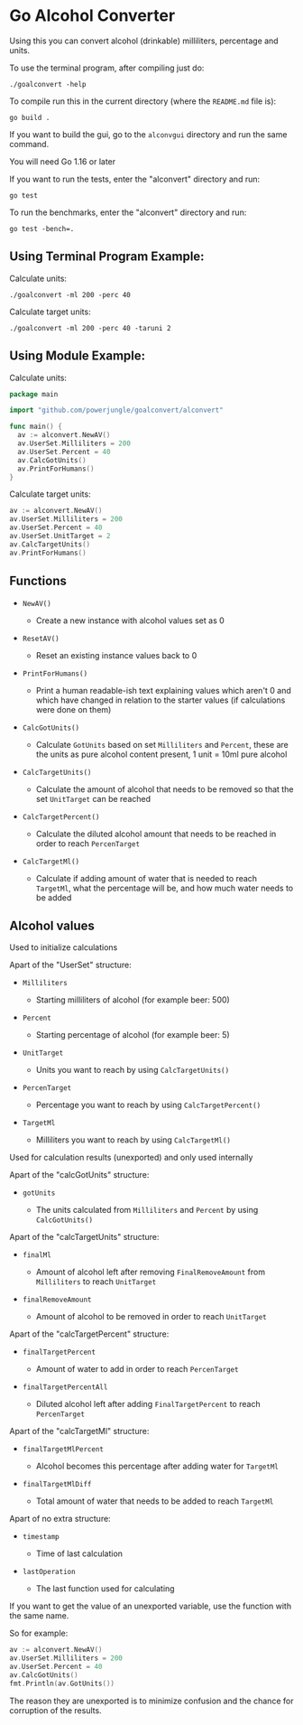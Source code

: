 # Go Alcohol Converter

Using this you can convert alcohol (drinkable) milliliters, percentage and units.

To use the terminal program, after compiling just do:

`./goalconvert -help`

To compile run this in the current directory (where the `README.md` file is):

`go build .`

If you want to build the gui, go to the `alconvgui` directory and run the same command.

You will need Go 1.16 or later

If you want to run the tests, enter the "alconvert" directory and run:

`go test`

To run the benchmarks, enter the "alconvert" directory and run:

`go test -bench=.`

## Using Terminal Program Example:

Calculate units:

`./goalconvert -ml 200 -perc 40`

Calculate target units:

`./goalconvert -ml 200 -perc 40 -taruni 2`

## Using Module Example:

Calculate units:

```go
package main

import "github.com/powerjungle/goalconvert/alconvert"

func main() {
  av := alconvert.NewAV()
  av.UserSet.Milliliters = 200
  av.UserSet.Percent = 40
  av.CalcGotUnits()
  av.PrintForHumans()
}
```

Calculate target units:

```go
av := alconvert.NewAV()
av.UserSet.Milliliters = 200
av.UserSet.Percent = 40
av.UserSet.UnitTarget = 2
av.CalcTargetUnits()
av.PrintForHumans()
```

## Functions

- `NewAV()`

  - Create a new instance with alcohol values set as 0

- `ResetAV()`

  - Reset an existing instance values back to 0

- `PrintForHumans()`

  - Print a human readable-ish text explaining values which aren't 0 and which have changed in relation to the starter values (if calculations were done on them)

- `CalcGotUnits()`

  - Calculate `GotUnits` based on set `Milliliters` and `Percent`, these are the units as pure alcohol content present, 1 unit = 10ml pure alcohol

- `CalcTargetUnits()`

  - Calculate the amount of alcohol that needs to be removed so that the set `UnitTarget` can be reached

- `CalcTargetPercent()`

  - Calculate the diluted alcohol amount that needs to be reached in order to reach `PercenTarget`

- `CalcTargetMl()`

  - Calculate if adding amount of water that is needed to reach `TargetMl`, what the percentage will be, and how much water needs to be added

## Alcohol values

Used to initialize calculations

Apart of the "UserSet" structure:

- `Milliliters`

  - Starting milliliters of alcohol (for example beer: 500)

- `Percent`

  - Starting percentage of alcohol (for example beer: 5)

- `UnitTarget`

  - Units you want to reach by using `CalcTargetUnits()`

- `PercenTarget`

  - Percentage you want to reach by using `CalcTargetPercent()`

- `TargetMl`

  - Milliliters you want to reach by using `CalcTargetMl()`

Used for calculation results (unexported) and only used internally

Apart of the "calcGotUnits" structure:

- `gotUnits`

  - The units calculated from `Milliliters` and `Percent` by using `CalcGotUnits()`

Apart of the "calcTargetUnits" structure:

- `finalMl`

  - Amount of alcohol left after removing `FinalRemoveAmount` from `Milliliters` to reach `UnitTarget`

- `finalRemoveAmount`

  - Amount of alcohol to be removed in order to reach `UnitTarget`

Apart of the "calcTargetPercent" structure:

- `finalTargetPercent`

  - Amount of water to add in order to reach `PercenTarget`

- `finalTargetPercentAll`

  - Diluted alcohol left after adding `FinalTargetPercent` to reach `PercenTarget`

Apart of the "calcTargetMl" structure:

- `finalTargetMlPercent`

  - Alcohol becomes this percentage after adding water for `TargetMl`

- `finalTargetMlDiff`

  - Total amount of water that needs to be added to reach `TargetMl`

Apart of no extra structure:

- `timestamp`

  - Time of last calculation

- `lastOperation`

  - The last function used for calculating

If you want to get the value of an unexported variable, use the function with the same name.

So for example:

```go
av := alconvert.NewAV()
av.UserSet.Milliliters = 200
av.UserSet.Percent = 40
av.CalcGotUnits()
fmt.Println(av.GotUnits())
```

The reason they are unexported is to minimize confusion and the chance for corruption of the results.
